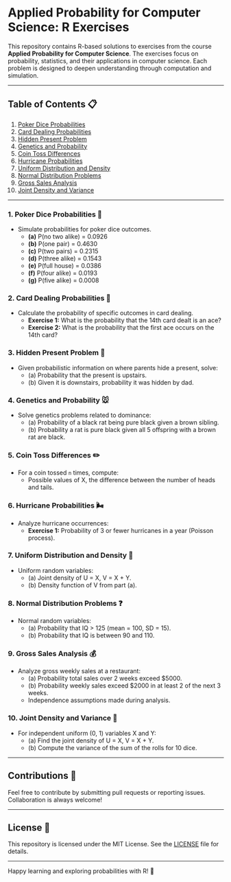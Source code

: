 # Applied Probability for Computer Science: R Exercises

This repository contains R-based solutions to exercises from the course **Applied Probability for Computer Science**. The exercises focus on probability, statistics, and their applications in computer science. Each problem is designed to deepen understanding through computation and simulation.

---

## Table of Contents 📋

1. [Poker Dice Probabilities](#1-poker-dice-probabilities-%F0%9F%8F%B2)
2. [Card Dealing Probabilities](#2-card-dealing-probabilities-%F0%9F%92%B8)
3. [Hidden Present Problem](#3-hidden-present-problem-%F0%9F%8E%81)
4. [Genetics and Probability](#4-genetics-and-probability-%F0%9F%90%AD)
5. [Coin Toss Differences](#5-coin-toss-differences-%E2%9C%8F%EF%B8%8F)
6. [Hurricane Probabilities](#6-hurricane-probabilities-%F0%9F%8C%AC)
7. [Uniform Distribution and Density](#7-uniform-distribution-and-density-%F0%9F%93%8C)
8. [Normal Distribution Problems](#8-normal-distribution-problems-%E2%9D%93)
9. [Gross Sales Analysis](#9-gross-sales-analysis-%F0%9F%92%B0)
10. [Joint Density and Variance](#10-joint-density-and-variance-%F0%9F%92%AA)

---

### 1. Poker Dice Probabilities 🎲

- Simulate probabilities for poker dice outcomes.
  - **(a)** P(no two alike) = 0.0926
  - **(b)** P(one pair) = 0.4630
  - **(c)** P(two pairs) = 0.2315
  - **(d)** P(three alike) = 0.1543
  - **(e)** P(full house) = 0.0386
  - **(f)** P(four alike) = 0.0193
  - **(g)** P(five alike) = 0.0008

### 2. Card Dealing Probabilities 💸

- Calculate the probability of specific outcomes in card dealing.
  - **Exercise 1:** What is the probability that the 14th card dealt is an ace?
  - **Exercise 2:** What is the probability that the first ace occurs on the 14th card?

### 3. Hidden Present Problem 🎁

- Given probabilistic information on where parents hide a present, solve:
  - (a) Probability that the present is upstairs.
  - (b) Given it is downstairs, probability it was hidden by dad.

### 4. Genetics and Probability 🐭

- Solve genetics problems related to dominance:
  - (a) Probability of a black rat being pure black given a brown sibling.
  - (b) Probability a rat is pure black given all 5 offspring with a brown rat are black.

### 5. Coin Toss Differences ✏️

- For a coin tossed `n` times, compute:
  - Possible values of X, the difference between the number of heads and tails.

### 6. Hurricane Probabilities 🌬

- Analyze hurricane occurrences:
  - **Exercise 1:** Probability of 3 or fewer hurricanes in a year (Poisson process).

### 7. Uniform Distribution and Density 📌

- Uniform random variables:
  - (a) Joint density of U = X, V = X + Y.
  - (b) Density function of V from part (a).

### 8. Normal Distribution Problems ❓

- Normal random variables:
  - (a) Probability that IQ > 125 (mean = 100, SD = 15).
  - (b) Probability that IQ is between 90 and 110.

### 9. Gross Sales Analysis 💰

- Analyze gross weekly sales at a restaurant:
  - (a) Probability total sales over 2 weeks exceed $5000.
  - (b) Probability weekly sales exceed $2000 in at least 2 of the next 3 weeks.
  - Independence assumptions made during analysis.

### 10. Joint Density and Variance 💪

- For independent uniform (0, 1) variables X and Y:
  - (a) Find the joint density of U = X, V = X + Y.
  - (b) Compute the variance of the sum of the rolls for 10 dice.


---

## Contributions 🤝

Feel free to contribute by submitting pull requests or reporting issues. Collaboration is always welcome!

---

## License 📜

This repository is licensed under the MIT License. See the [LICENSE](LICENSE) file for details.

---

Happy learning and exploring probabilities with R! 🎉
